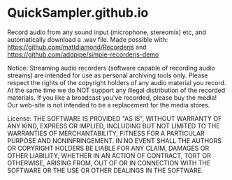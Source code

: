 # QuickSampler.github.io
Record audio from any sound input (microphone, stereomix) etc, and automatically download a .wav file. 
Made possible with: https://github.com/mattdiamond/Recorderjs and https://github.com/addpipe/simple-recorderjs-demo

Notice:
Streaming audio recorders (software capable of recording audio streams) are intended for use as personal archiving tools only. 
Please respect the rights of the copyright holders of any audio material you record. 
At the same time we do NOT support any illegal distribution of the recorded materials. 
If you like a broadcast you've recorded, please buy the media! 
Our web-site is not intended to be a replacement for the media stores. 

License:
THE SOFTWARE IS PROVIDED "AS IS", WITHOUT WARRANTY OF ANY KIND, EXPRESS OR IMPLIED, INCLUDING BUT NOT LIMITED TO 
THE WARRANTIES OF MERCHANTABILITY, FITNESS FOR A PARTICULAR PURPOSE AND NONINFRINGEMENT. IN NO EVENT SHALL THE AUTHORS OR 
COPYRIGHT HOLDERS BE LIABLE FOR ANY CLAIM, DAMAGES OR OTHER LIABILITY, WHETHER IN AN ACTION OF CONTRACT, TORT OR OTHERWISE, 
ARISING FROM, OUT OF OR IN CONNECTION WITH THE SOFTWARE OR THE USE OR OTHER DEALINGS IN THE SOFTWARE.
